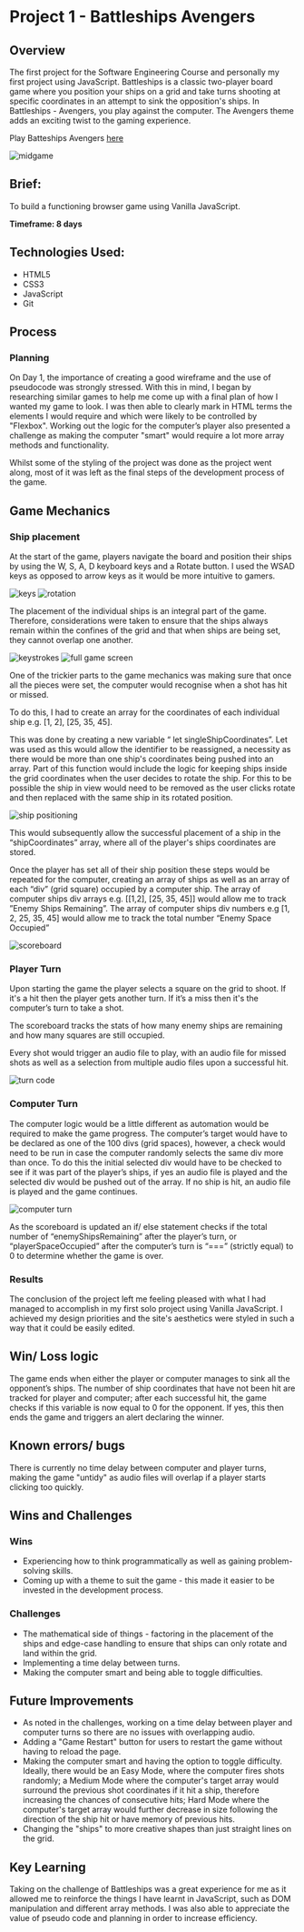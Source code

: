 # Project 1 - Battleships Avengers
## Overview
The first project for the Software Engineering Course and personally my first project using JavaScript.
Battleships is a classic two-player board game where you position your ships on a grid and take turns shooting at specific coordinates in an attempt to sink the opposition's ships. In Battleships - Avengers, you play against the computer. The Avengers theme adds an exciting twist to the gaming experience.

Play Batteships Avengers <a href="https://luckymouse11.github.io/Project-1/" target="_blank">here</a>

![midgame](./images/p1-screenshot-6.png)



## Brief:
To build a functioning browser game using Vanilla JavaScript.


**Timeframe: 8 days**

## Technologies Used:

- HTML5
- CSS3
- JavaScript
- Git

## Process
### Planning

On Day 1, the importance of creating a good wireframe and the use of pseudocode was strongly stressed. With this in mind, I began by researching similar games to help me come up with a final plan of how I wanted my game to look. I was then able to clearly mark in HTML terms the elements I would require and which were likely to be controlled by "Flexbox". Working out the logic for the computer’s player also presented a challenge as making the computer "smart" would require a lot more array methods and functionality.

Whilst some of the styling of the project was done as the project went along, most of it was left as the final steps of the development process of the game.

## Game Mechanics
### Ship placement

At the start of the game, players navigate the board and position their ships by using the W, S, A, D keyboard keys and a Rotate button. I used the WSAD keys as opposed to arrow keys as it would be more intuitive to gamers.

![keys](./images/p1-screenshot-5.png)
![rotation](./images/p1-screenshot-1.png)


The placement of the individual ships is an integral part of the game. Therefore, considerations were taken to ensure that the ships always remain within the confines of the grid and that when ships are being set, they cannot overlap one another.

![keystrokes](./images/p1-screenshot-2.png)
![full game screen](./images/p1-screenshot-4.png)


One of the trickier parts to the game mechanics was making sure that once all the pieces were set, the computer would recognise when a shot has hit or missed.

To do this, I had to create an array for the coordinates of each individual ship e.g. [1, 2], [25, 35, 45].

This was done by creating a new variable “ let singleShipCoordinates”. Let was used as this would allow the identifier to be reassigned, a necessity as there would be more than one ship's coordinates being pushed into an array. 
Part of this function would include the logic for keeping ships inside the grid coordinates when the user decides to rotate the ship. For this to be possible the ship in view would need to be removed as the user clicks rotate and then replaced with the same ship in its rotated position.

![ship positioning](./images/p1-screenshot-8.png)


This would subsequently allow the successful placement of a ship in the “shipCoordinates” array, where all of the player's ships coordinates are stored.

Once the player has set all of their ship position these steps would be repeated for the computer, creating an array of ships as well as an array of each “div” (grid square) occupied by a computer ship. The array of computer ships div arrays e.g. [[1,2], [25, 35, 45]] would allow me to track ”Enemy Ships Remaining”. The array of computer ships div numbers e.g [1, 2, 25, 35, 45] would allow me to track the total number “Enemy Space Occupied”

![scoreboard](./images/p1-screenshot-7.png)


### Player Turn
Upon starting the game the player selects a square on the grid to shoot. If it's a hit then the player gets another turn. If it’s a miss then it's the computer’s turn to take a shot.

The scoreboard tracks the stats of how many enemy ships are remaining and how many squares are still occupied.

Every shot would trigger an audio file to play, with an audio file for missed shots as well as a selection from multiple audio files upon a successful hit.

![turn code](./images/p1-screenshot-3.png)

### Computer Turn
The computer logic would be a little different as automation would be required to make the game progress. The computer’s target would have to be declared as one of the 100 divs (grid spaces), however, a check would need to be run in case the computer randomly selects the same div more than once. To do this the initial selected div would have to be checked to see if it was part of the player’s ships, if yes an audio file is played and the selected div would be pushed out of the array. If no ship is hit, an audio file is played and the game continues.

![computer turn](./images/p1-screenshot-9.png)


As the scoreboard is updated an if/ else statement checks if the total number of “enemyShipsRemaining” after the player’s turn, or “playerSpaceOccupied” after the computer’s turn is “===” (strictly equal) to 0 to determine whether the game is over.


### Results
The conclusion of the project left me feeling pleased with what I had managed to accomplish in my first solo project using Vanilla JavaScript. I achieved my design priorities and the site's aesthetics were styled in such a way that it could be easily edited.



## Win/ Loss logic

The game ends when either the player or computer manages to sink all the opponent’s ships.
The number of ship coordinates that have not been hit are tracked for player and computer; after each successful hit, the game checks if this variable is now equal to 0 for the opponent. If yes, this then ends the game and triggers an alert declaring the winner.

## Known errors/ bugs

There is currently no time delay between computer and player turns, making the game "untidy" as audio files will overlap if a player starts clicking too quickly.

## Wins and Challenges

### Wins
- Experiencing how to think programmatically as well as gaining problem-solving skills.
- Coming up with a theme to suit the game - this made it easier to be invested in the development process.

### Challenges
- The mathematical side of things - factoring in the placement of the ships and edge-case handling to ensure that ships can only rotate and land within the grid.
- Implementing a time delay between turns.
- Making the computer smart and being able to toggle difficulties.


## Future Improvements

- As noted in the challenges, working on a time delay between player and computer turns so there are no issues with overlapping audio.
- Adding a "Game Restart" button for users to restart the game without having to reload the page.
- Making the computer smart and having the option to toggle difficulty. Ideally, there would be an Easy Mode, where the computer fires shots randomly; a Medium Mode where the computer's target array would surround the previous shot coordinates if it hit a ship, therefore increasing the chances of consecutive hits; Hard Mode where the computer's target array would further decrease in size following the direction of the ship hit or have memory of previous hits.
- Changing the "ships" to more creative shapes than just straight lines on the grid.

## Key Learning

Taking on the challenge of Battleships was a great experience for me as it allowed me to reinforce the things I have learnt in JavaScript, such as DOM manipulation and different array methods. I was also able to appreciate the value of pseudo code and planning in order to increase efficiency.
